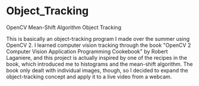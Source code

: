 Object_Tracking
===============

OpenCV Mean-Shift Algorithm Object Tracking

This is basically an object-tracking program I made over the summer using OpenCV 2. I learned computer vision tracking
through the book "OpenCV 2 Computer Vision Application Programming Cookebook" by Robert Laganiere, and this project
is actually inspired by one of the recipes in the book, which introduced me to histograms and the mean-shift algorithm.
The book only dealt with individual images, though, so I decided to expand the object-tracking concept and apply it to
a live video from a webcam.
